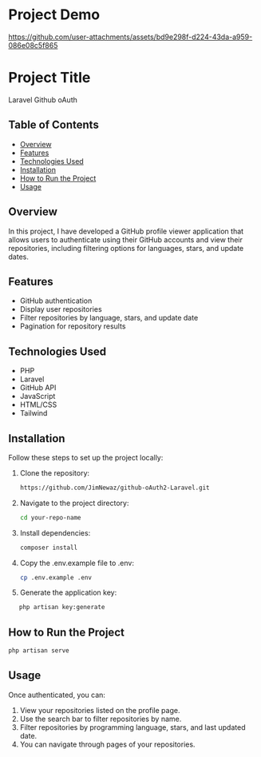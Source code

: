 # Project Demo


https://github.com/user-attachments/assets/bd9e298f-d224-43da-a959-086e08c5f865



# Project Title

Laravel Github oAuth 

## Table of Contents

- [Overview](#overview)
- [Features](#features)
- [Technologies Used](#technologies-used)
- [Installation](#installation)
- [How to Run the Project](#how-to-run-the-project)
- [Usage](#usage)


## Overview

In this project, I have developed a GitHub profile viewer application that allows users to authenticate using their GitHub accounts and view their repositories, including filtering options for languages, stars, and update dates.

## Features

- GitHub authentication
- Display user repositories
- Filter repositories by language, stars, and update date
- Pagination for repository results

## Technologies Used

- PHP
- Laravel
- GitHub API
- JavaScript
- HTML/CSS
- Tailwind

## Installation

Follow these steps to set up the project locally:

1. Clone the repository:
   ```bash
   https://github.com/JimNewaz/github-oAuth2-Laravel.git

2. Navigate to the project directory:
    ```bash
   cd your-repo-name
    
3. Install dependencies:
     ```bash
   composer install
     
4. Copy the .env.example file to .env:     
    ```bash
   cp .env.example .env
5. Generate the application key:
```bash
   php artisan key:generate
```

## How to Run the Project

```bash
php artisan serve
```

## Usage
Once authenticated, you can:

1) View your repositories listed on the profile page.
2) Use the search bar to filter repositories by name.
3) Filter repositories by programming language, stars, and last updated date.
4) You can navigate through pages of your repositories.

